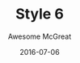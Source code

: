 ---
layout: post
author: Awesome McGreat
title: Style 6
date: 2016-07-06
tagline: Sed nisl arcu euismod sit amet nisi lorem etiam dolor veroeros et feugiat.
image: images/pic10.jpg
# Image position options: center center, top center, 25% 25%
imagePosition: 25% 25%
---